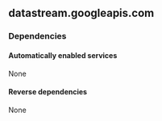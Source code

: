 ## datastream.googleapis.com

### Dependencies

#### Automatically enabled services

None

#### Reverse dependencies

None
